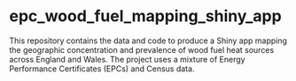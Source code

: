# epc_wood_fuel_mapping_shiny_app
This repository contains the data and code to produce a Shiny app mapping the geographic concentration and prevalence of wood fuel heat sources across England and Wales. The project uses a mixture of Energy Performance Certificates (EPCs) and Census data.
